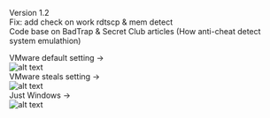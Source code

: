 Version 1.2  
Fix: add check on work rdtscp & mem detect  
Code base on BadTrap  & Secret Club articles (How anti-cheat detect system emulathion)  

  VMware default setting ->  
![alt text](https://github.com/LazyAhora/Detect-VM-and-Hypervisor/blob/main/Just%20VMware.png)  
VMware steals setting ->  
![alt text](https://github.com/LazyAhora/Detect-VM-and-Hypervisor/blob/main/VMware%20steals.png)  
Just Windows  ->  
![alt text](https://github.com/LazyAhora/Detect-VM-and-Hypervisor/blob/main/Windows.png)  

